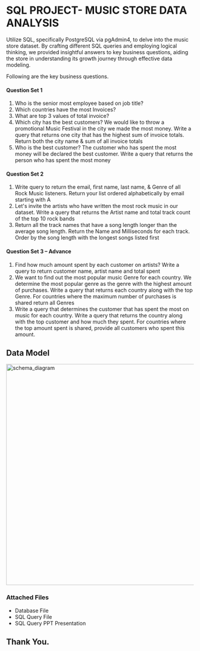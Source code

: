 # SQL PROJECT- MUSIC STORE DATA ANALYSIS
Utilize SQL, specifically PostgreSQL via pgAdmin4, to delve into the music store dataset. By crafting different SQL queries and employing logical thinking, we provided insightful answers to key business questions, aiding the store in understanding its growth journey through effective data modeling. 

Following are the key business questions. 

#### Question Set 1
1. Who is the senior most employee based on job title?
2. Which countries have the most Invoices?
3. What are top 3 values of total invoice?
4. Which city has the best customers? We would like to throw a promotional Music 
Festival in the city we made the most money. Write a query that returns one city that 
has the highest sum of invoice totals. Return both the city name & sum of all invoice 
totals
5. Who is the best customer? The customer who has spent the most money will be 
declared the best customer. Write a query that returns the person who has spent the 
most money
####  Question Set 2 
1. Write query to return the email, first name, last name, & Genre of all Rock Music 
listeners. Return your list ordered alphabetically by email starting with A
2. Let's invite the artists who have written the most rock music in our dataset. Write a 
query that returns the Artist name and total track count of the top 10 rock bands
3. Return all the track names that have a song length longer than the average song length. 
Return the Name and Milliseconds for each track. Order by the song length with the longest songs listed first
#### Question Set 3 – Advance
1. Find how much amount spent by each customer on artists? Write a query to return
customer name, artist name and total spent
2. We want to find out the most popular music Genre for each country. We determine the 
most popular genre as the genre with the highest amount of purchases. Write a query 
that returns each country along with the top Genre. For countries where the maximum 
number of purchases is shared return all Genres
3. Write a query that determines the customer that has spent the most on music for each 
country. Write a query that returns the country along with the top customer and how
much they spent. For countries where the top amount spent is shared, provide all 
customers who spent this amount.

## Data Model
<img width="594" alt="schema_diagram" src="https://github.com/Raee14/SQL-Music-Store-Analysis/assets/135542056/971eaf54-f9e9-4122-85d8-b88b28c806f7">

### Attached Files
- Database File
- SQL Query File
- SQL Query PPT Presentation
## Thank You.
